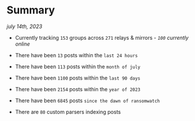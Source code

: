 
# Summary
_july 14th, 2023_

- Currently tracking `153` groups across `271` relays & mirrors - _`100` currently online_

- There have been `13` posts within the `last 24 hours`

- There have been `113` posts within the `month of july`

- There have been `1100` posts within the `last 90 days`

- There have been `2154` posts within the `year of 2023`

- There have been `6845` posts `since the dawn of ransomwatch`

- There are `80` custom parsers indexing posts
